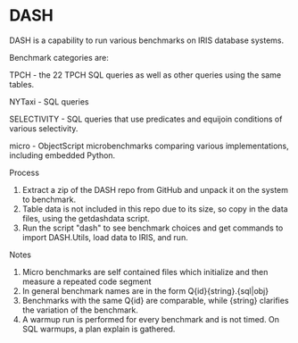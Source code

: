 # DASH

DASH is a capability to run various benchmarks on IRIS database systems.

Benchmark categories are:

TPCH - the 22 TPCH SQL queries as well as other queries using the same tables.

NYTaxi - SQL queries

SELECTIVITY - SQL queries that use predicates and equijoin conditions of various selectivity.

micro - ObjectScript microbenchmarks comparing various implementations, including embedded Python.

Process

1. Extract a zip of the DASH repo from GitHub and unpack it on the system to benchmark.
2. Table data is not included in this repo due to its size, so copy in the data files, using the getdashdata script.
3. Run the script "dash" to see benchmark choices and get commands to import DASH.Utils, load data to IRIS, and run.


Notes

1. Micro benchmarks are self contained files which initialize and then measure a repeated code segment
2. In general benchmark names are in the form Q{id}{string}.{sql|obj}
3. Benchmarks with the same Q{id} are comparable, while {string} clarifies the variation of the benchmark.
4. A warmup run is performed for every benchmark and is not timed. On SQL warmups, a plan explain is gathered.



